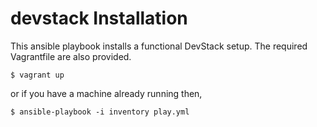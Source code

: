 # devstack Installation

This ansible playbook installs a functional DevStack setup. The required Vagrantfile are also provided.
```
$ vagrant up
```
or if you have a machine already running then,
```
$ ansible-playbook -i inventory play.yml
```
